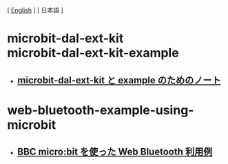 [ [English](README.md) ] [ 日本語 ]

# microbit-dal-ext-kit <br> microbit-dal-ext-kit-example

+ ## [microbit-dal-ext-kit と example のためのノート](https://github.com/softgraph/microbit-dal-ext-kit-example/wiki/Home-(ja))

# web-bluetooth-example-using-microbit

+ ## [BBC micro:bit を使った Web Bluetooth 利用例](https://github.com/softgraph/web-bluetooth-example-using-microbit/blob/master/README.ja.md)
